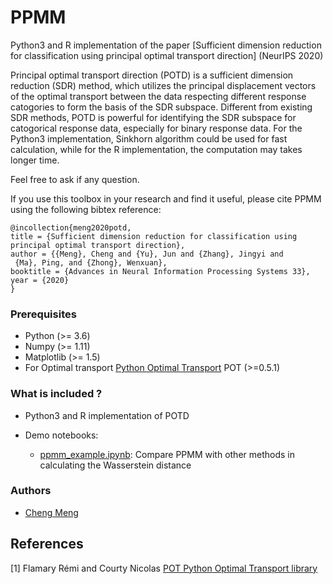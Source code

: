 
# PPMM

Python3 and R implementation of the paper [Sufficient dimension reduction for classification using principal optimal transport direction] (NeurIPS 2020)

Principal optimal transport direction (POTD) is a sufficient dimension reduction (SDR) method, which utilizes the principal displacement vectors of the optimal transport between the data respecting different response catogories to form the basis of the SDR subspace. Different from existing SDR methods, POTD is powerful for identifying the SDR subspace for catogorical response data, especially for binary response data. For the Python3 implementation, Sinkhorn algorithm could be used for fast calculation, while for the R implementation, the computation may takes longer time.

Feel free to ask if any question.

If you use this toolbox in your research and find it useful, please cite PPMM using the following bibtex reference:

```
@incollection{meng2020potd,
title = {Sufficient dimension reduction for classification using principal optimal transport direction},
author = {{Meng}, Cheng and {Yu}, Jun and {Zhang}, Jingyi and
 {Ma}, Ping, and {Zhong}, Wenxuan},
booktitle = {Advances in Neural Information Processing Systems 33},
year = {2020}
}
```

### Prerequisites
* Python (>= 3.6)
* Numpy (>= 1.11)
* Matplotlib (>= 1.5)
* For Optimal transport [Python Optimal Transport](https://pot.readthedocs.io/en/stable/) POT (>=0.5.1)


### What is included ?

* Python3 and R implementation of POTD

* Demo notebooks:
	- [ppmm_example.ipynb](ppmm_example.ipynb): Compare PPMM with other methods in calculating the Wasserstein distance

### Authors

* [Cheng Meng](https://github.com/ChengzijunAixiaoli)




## References

[1] Flamary Rémi and Courty Nicolas [POT Python Optimal Transport library](https://github.com/rflamary/POT)
